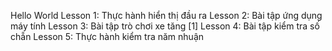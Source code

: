 Hello World
Lesson 1: Thực hành hiển thị đầu ra
Lesson 2: Bài tập ứng dụng máy tính
Lesson 3: Bài tập trò chơi xe tăng [1]
Lesson 4: Bài tập kiểm tra số chẵn
Lesson 5: Thực hành kiểm tra năm nhuận
